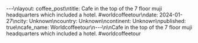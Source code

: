---\nlayout: coffee_post\ntitle: Cafe in the top of the 7 floor muji headquarters which included a hotel.
#worldcoffeetour\ndate: 2024-01-27\ncity: Unknown\ncountry: Unknown\ncontinent: Unknown\npublished: true\ncafe_name: Worldcoffeetour\n---\n\nCafe in the top of the 7 floor muji headquarters which included a hotel.
#worldcoffeetour